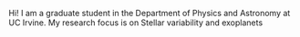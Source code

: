 Hi! I am a graduate student in the Department of Physics and Astronomy at UC Irvine. My research focus is on Stellar variability and exoplanets
